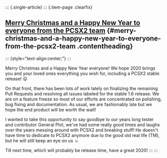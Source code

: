 ::: {.single-article}
::: {.item-page .clearfix}
## [Merry Christmas and a Happy New Year to everyone from the PCSX2 team](/291-merry-xmas-happy-new-year-2020.html) {#merry-christmas-and-a-happy-new-year-to-everyone-from-the-pcsx2-team .contentheading}

::: {style="text-align:center;"}
:::

Merry Christmas and a Happy New Year everyone! We hope 2020 brings you
and your loved ones everything you wish for, including a PCSX2 stable
release!
😛

On that front, there has been lots of work lately on finalizing the
remaining Pull Requests and resolving all issues labeled for the stable
1.6 release. We are on a feature freeze so most of our efforts are
concentrated on polishing, bug fixing and documentation. As usual, we
are fashionably late but we hope the end product will be worth the wait!

I wanted to take this opportunity to say goodbye to our years long
tester and contributor General Plot, we\'ve had some really good times
and laughs over the years messing around with PCSX2 and breaking stuff!
He doesn\'t have time to dedicate to PCSX2 anymore due to the good old
real life (TM), but he will still keep an eye on us
☺️

Till next time, which will probably be release time, have a great 2020!
:::
:::
